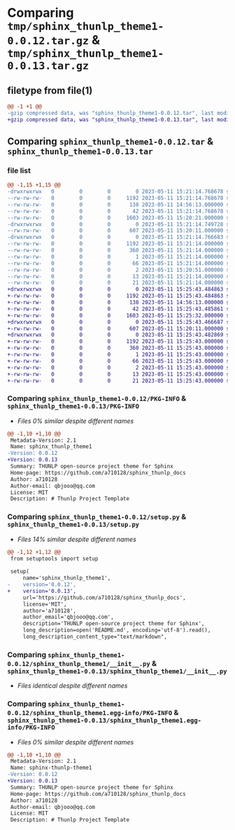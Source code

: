 # Comparing `tmp/sphinx_thunlp_theme1-0.0.12.tar.gz` & `tmp/sphinx_thunlp_theme1-0.0.13.tar.gz`

## filetype from file(1)

```diff
@@ -1 +1 @@
-gzip compressed data, was "sphinx_thunlp_theme1-0.0.12.tar", last modified: Thu May 11 15:21:14 2023, max compression
+gzip compressed data, was "sphinx_thunlp_theme1-0.0.13.tar", last modified: Thu May 11 15:25:43 2023, max compression
```

## Comparing `sphinx_thunlp_theme1-0.0.12.tar` & `sphinx_thunlp_theme1-0.0.13.tar`

### file list

```diff
@@ -1,15 +1,15 @@
-drwxrwxrwx   0        0        0        0 2023-05-11 15:21:14.768678 sphinx_thunlp_theme1-0.0.12/
--rw-rw-rw-   0        0        0     1192 2023-05-11 15:21:14.768678 sphinx_thunlp_theme1-0.0.12/PKG-INFO
--rw-rw-rw-   0        0        0      138 2023-05-11 14:56:13.000000 sphinx_thunlp_theme1-0.0.12/README.md
--rw-rw-rw-   0        0        0       42 2023-05-11 15:21:14.768678 sphinx_thunlp_theme1-0.0.12/setup.cfg
--rw-rw-rw-   0        0        0     1603 2023-05-11 15:20:21.000000 sphinx_thunlp_theme1-0.0.12/setup.py
-drwxrwxrwx   0        0        0        0 2023-05-11 15:21:14.749728 sphinx_thunlp_theme1-0.0.12/sphinx_thunlp_theme1/
--rw-rw-rw-   0        0        0      607 2023-05-11 15:20:11.000000 sphinx_thunlp_theme1-0.0.12/sphinx_thunlp_theme1/__init__.py
-drwxrwxrwx   0        0        0        0 2023-05-11 15:21:14.766683 sphinx_thunlp_theme1-0.0.12/sphinx_thunlp_theme1.egg-info/
--rw-rw-rw-   0        0        0     1192 2023-05-11 15:21:14.000000 sphinx_thunlp_theme1-0.0.12/sphinx_thunlp_theme1.egg-info/PKG-INFO
--rw-rw-rw-   0        0        0      360 2023-05-11 15:21:14.000000 sphinx_thunlp_theme1-0.0.12/sphinx_thunlp_theme1.egg-info/SOURCES.txt
--rw-rw-rw-   0        0        0        1 2023-05-11 15:21:14.000000 sphinx_thunlp_theme1-0.0.12/sphinx_thunlp_theme1.egg-info/dependency_links.txt
--rw-rw-rw-   0        0        0       66 2023-05-11 15:21:14.000000 sphinx_thunlp_theme1-0.0.12/sphinx_thunlp_theme1.egg-info/entry_points.txt
--rw-rw-rw-   0        0        0        2 2023-05-11 15:20:51.000000 sphinx_thunlp_theme1-0.0.12/sphinx_thunlp_theme1.egg-info/not-zip-safe
--rw-rw-rw-   0        0        0       13 2023-05-11 15:21:14.000000 sphinx_thunlp_theme1-0.0.12/sphinx_thunlp_theme1.egg-info/requires.txt
--rw-rw-rw-   0        0        0       21 2023-05-11 15:21:14.000000 sphinx_thunlp_theme1-0.0.12/sphinx_thunlp_theme1.egg-info/top_level.txt
+drwxrwxrwx   0        0        0        0 2023-05-11 15:25:43.484863 sphinx_thunlp_theme1-0.0.13/
+-rw-rw-rw-   0        0        0     1192 2023-05-11 15:25:43.484863 sphinx_thunlp_theme1-0.0.13/PKG-INFO
+-rw-rw-rw-   0        0        0      138 2023-05-11 14:56:13.000000 sphinx_thunlp_theme1-0.0.13/README.md
+-rw-rw-rw-   0        0        0       42 2023-05-11 15:25:43.485861 sphinx_thunlp_theme1-0.0.13/setup.cfg
+-rw-rw-rw-   0        0        0     1603 2023-05-11 15:25:32.000000 sphinx_thunlp_theme1-0.0.13/setup.py
+drwxrwxrwx   0        0        0        0 2023-05-11 15:25:43.466687 sphinx_thunlp_theme1-0.0.13/sphinx_thunlp_theme1/
+-rw-rw-rw-   0        0        0      607 2023-05-11 15:20:11.000000 sphinx_thunlp_theme1-0.0.13/sphinx_thunlp_theme1/__init__.py
+drwxrwxrwx   0        0        0        0 2023-05-11 15:25:43.482869 sphinx_thunlp_theme1-0.0.13/sphinx_thunlp_theme1.egg-info/
+-rw-rw-rw-   0        0        0     1192 2023-05-11 15:25:43.000000 sphinx_thunlp_theme1-0.0.13/sphinx_thunlp_theme1.egg-info/PKG-INFO
+-rw-rw-rw-   0        0        0      360 2023-05-11 15:25:43.000000 sphinx_thunlp_theme1-0.0.13/sphinx_thunlp_theme1.egg-info/SOURCES.txt
+-rw-rw-rw-   0        0        0        1 2023-05-11 15:25:43.000000 sphinx_thunlp_theme1-0.0.13/sphinx_thunlp_theme1.egg-info/dependency_links.txt
+-rw-rw-rw-   0        0        0       66 2023-05-11 15:25:43.000000 sphinx_thunlp_theme1-0.0.13/sphinx_thunlp_theme1.egg-info/entry_points.txt
+-rw-rw-rw-   0        0        0        2 2023-05-11 15:25:43.000000 sphinx_thunlp_theme1-0.0.13/sphinx_thunlp_theme1.egg-info/not-zip-safe
+-rw-rw-rw-   0        0        0       13 2023-05-11 15:25:43.000000 sphinx_thunlp_theme1-0.0.13/sphinx_thunlp_theme1.egg-info/requires.txt
+-rw-rw-rw-   0        0        0       21 2023-05-11 15:25:43.000000 sphinx_thunlp_theme1-0.0.13/sphinx_thunlp_theme1.egg-info/top_level.txt
```

### Comparing `sphinx_thunlp_theme1-0.0.12/PKG-INFO` & `sphinx_thunlp_theme1-0.0.13/PKG-INFO`

 * *Files 0% similar despite different names*

```diff
@@ -1,10 +1,10 @@
 Metadata-Version: 2.1
 Name: sphinx_thunlp_theme1
-Version: 0.0.12
+Version: 0.0.13
 Summary: THUNLP open-source project theme for Sphinx
 Home-page: https://github.com/a710128/sphinx_thunlp_docs
 Author: a710128
 Author-email: qbjooo@qq.com
 License: MIT
 Description: # Thunlp Project Template
```

### Comparing `sphinx_thunlp_theme1-0.0.12/setup.py` & `sphinx_thunlp_theme1-0.0.13/setup.py`

 * *Files 14% similar despite different names*

```diff
@@ -1,12 +1,12 @@
 from setuptools import setup
 
 setup(
     name='sphinx_thunlp_theme1',
-    version='0.0.12',
+    version='0.0.13',
     url='https://github.com/a710128/sphinx_thunlp_docs',
     license='MIT',
     author='a710128',
     author_email='qbjooo@qq.com',
     description='THUNLP open-source project theme for Sphinx',
     long_description=open('README.md', encoding='utf-8').read(),
     long_description_content_type="text/markdown",
```

### Comparing `sphinx_thunlp_theme1-0.0.12/sphinx_thunlp_theme1/__init__.py` & `sphinx_thunlp_theme1-0.0.13/sphinx_thunlp_theme1/__init__.py`

 * *Files identical despite different names*

### Comparing `sphinx_thunlp_theme1-0.0.12/sphinx_thunlp_theme1.egg-info/PKG-INFO` & `sphinx_thunlp_theme1-0.0.13/sphinx_thunlp_theme1.egg-info/PKG-INFO`

 * *Files 0% similar despite different names*

```diff
@@ -1,10 +1,10 @@
 Metadata-Version: 2.1
 Name: sphinx-thunlp-theme1
-Version: 0.0.12
+Version: 0.0.13
 Summary: THUNLP open-source project theme for Sphinx
 Home-page: https://github.com/a710128/sphinx_thunlp_docs
 Author: a710128
 Author-email: qbjooo@qq.com
 License: MIT
 Description: # Thunlp Project Template
```

